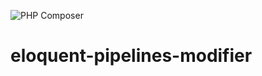 ![PHP Composer](https://github.com/creatortsv/eloquent-pipelines-modifier/workflows/PHP%20Composer/badge.svg?branch=master)
# eloquent-pipelines-modifier